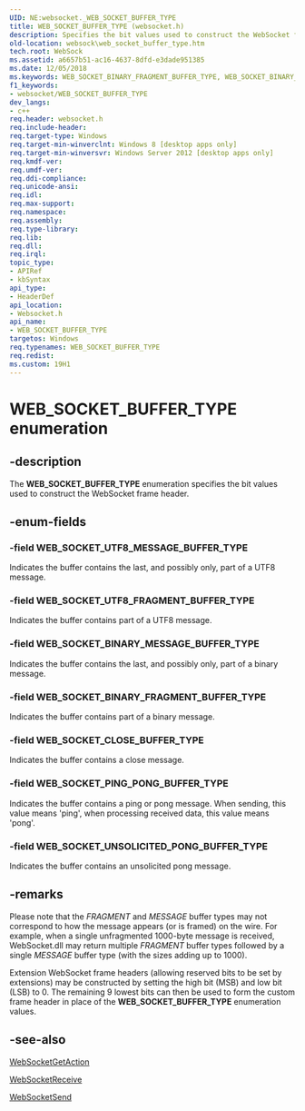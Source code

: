 ```yaml
---
UID: NE:websocket._WEB_SOCKET_BUFFER_TYPE
title: WEB_SOCKET_BUFFER_TYPE (websocket.h)
description: Specifies the bit values used to construct the WebSocket frame header.
old-location: websock\web_socket_buffer_type.htm
tech.root: WebSock
ms.assetid: a6657b51-ac16-4637-8dfd-e3dade951385
ms.date: 12/05/2018
ms.keywords: WEB_SOCKET_BINARY_FRAGMENT_BUFFER_TYPE, WEB_SOCKET_BINARY_MESSAGE_BUFFER_TYPE, WEB_SOCKET_BUFFER_TYPE, WEB_SOCKET_BUFFER_TYPE enumeration [Websocket Protocol Component API], WEB_SOCKET_CLOSE_BUFFER_TYPE, WEB_SOCKET_PING_PONG_BUFFER_TYPE, WEB_SOCKET_UNSOLICITED_PONG_BUFFER_TYPE, WEB_SOCKET_UTF8_FRAGMENT_BUFFER_TYPE, WEB_SOCKET_UTF8_MESSAGE_BUFFER_TYPE, websock.web_socket_buffer_type, websocket/WEB_SOCKET_BINARY_FRAGMENT_BUFFER_TYPE, websocket/WEB_SOCKET_BINARY_MESSAGE_BUFFER_TYPE, websocket/WEB_SOCKET_BUFFER_TYPE, websocket/WEB_SOCKET_CLOSE_BUFFER_TYPE, websocket/WEB_SOCKET_PING_PONG_BUFFER_TYPE, websocket/WEB_SOCKET_UNSOLICITED_PONG_BUFFER_TYPE, websocket/WEB_SOCKET_UTF8_FRAGMENT_BUFFER_TYPE, websocket/WEB_SOCKET_UTF8_MESSAGE_BUFFER_TYPE
f1_keywords:
- websocket/WEB_SOCKET_BUFFER_TYPE
dev_langs:
- c++
req.header: websocket.h
req.include-header: 
req.target-type: Windows
req.target-min-winverclnt: Windows 8 [desktop apps only]
req.target-min-winversvr: Windows Server 2012 [desktop apps only]
req.kmdf-ver: 
req.umdf-ver: 
req.ddi-compliance: 
req.unicode-ansi: 
req.idl: 
req.max-support: 
req.namespace: 
req.assembly: 
req.type-library: 
req.lib: 
req.dll: 
req.irql: 
topic_type:
- APIRef
- kbSyntax
api_type:
- HeaderDef
api_location:
- Websocket.h
api_name:
- WEB_SOCKET_BUFFER_TYPE
targetos: Windows
req.typenames: WEB_SOCKET_BUFFER_TYPE
req.redist: 
ms.custom: 19H1
---
```


# WEB_SOCKET_BUFFER_TYPE enumeration


## -description


The <b>WEB_SOCKET_BUFFER_TYPE</b> enumeration specifies the bit values used to construct the WebSocket frame header.


## -enum-fields




### -field WEB_SOCKET_UTF8_MESSAGE_BUFFER_TYPE

Indicates the buffer contains the last, and possibly only, part of a UTF8 message.


### -field WEB_SOCKET_UTF8_FRAGMENT_BUFFER_TYPE

Indicates the buffer contains part of a UTF8 message.


### -field WEB_SOCKET_BINARY_MESSAGE_BUFFER_TYPE

Indicates the buffer contains the last, and possibly only, part of a binary message.


### -field WEB_SOCKET_BINARY_FRAGMENT_BUFFER_TYPE

Indicates the buffer contains part of a binary message.


### -field WEB_SOCKET_CLOSE_BUFFER_TYPE

Indicates the buffer contains a close message.


### -field WEB_SOCKET_PING_PONG_BUFFER_TYPE

Indicates the buffer contains a ping or pong message. When sending, this value means 'ping', when processing received data, this value means 'pong'.


### -field WEB_SOCKET_UNSOLICITED_PONG_BUFFER_TYPE

Indicates the buffer contains an unsolicited pong message.


## -remarks



Please note that the *FRAGMENT* and *MESSAGE* buffer types may not correspond to how the message appears (or is framed) on the wire. For example, when a single unfragmented 1000-byte message is received, WebSocket.dll may return multiple *FRAGMENT* buffer types followed by a single *MESSAGE* buffer type (with the sizes adding up to 1000).

Extension WebSocket frame headers (allowing reserved bits to be set by extensions) may be constructed by setting the high bit (MSB) and low bit (LSB) to 0. The remaining 9 lowest bits can then be used to form the custom frame header in place of the <b>WEB_SOCKET_BUFFER_TYPE</b> enumeration values.




## -see-also




<a href="https://docs.microsoft.com/windows/desktop/api/websocket/nf-websocket-websocketgetaction">WebSocketGetAction</a>



<a href="https://docs.microsoft.com/windows/desktop/api/websocket/nf-websocket-websocketreceive">WebSocketReceive</a>



<a href="https://docs.microsoft.com/windows/desktop/api/websocket/nf-websocket-websocketsend">WebSocketSend</a>
 

 

